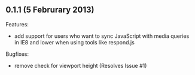 ## 0.1.1 (5 Februrary 2013)

Features:

  - add support for users who want to sync JavaScript with media queries in IE8 and lower when using tools like respond.js

Bugfixes:

  - remove check for viewport height (Resolves Issue #1)
